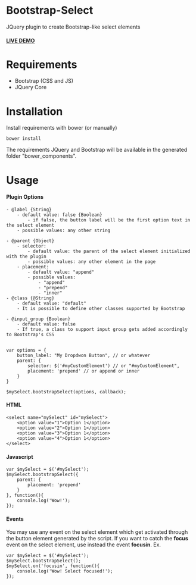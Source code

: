 Bootstrap-Select
================

JQuery plugin to create Bootstrap-like select elements

#### [LIVE DEMO](http://jsfiddle.net/WgCN9/)

# Requirements
- Bootstrap (CSS and JS)
- JQuery Core

# Installation
Install requirements with bower (or manually)

	bower install

The requirements JQuery and Bootstrap will be available in the generated folder "bower_components".

# Usage

#### Plugin Options
	
	- @label {String}
		- default value: false {Boolean}
			- if false, the button label will be the first option text in the select element
		- possible values: any other string
		
	- @parent {Object}
		- selector:
			- default value: the parent of the select element initialized with the plugin
			- possible values: any other element in the page
		- placement:
			- default value: "append"
			- possible values:
				- "append"
				- "prepend"
				- "inner"
	- @class {@String}
		- default value: "default"
		- It is possible to define other classes supported by Bootstrap

	- @input_group {Boolean}
		- default value: false
		- If true, a class to support input group gets added accordingly to Bootstrap's CSS


	var options = {
		button_label: "My Dropdwon Button", // or whatever
		parent: {
			selector: $('#myCustomElement') // or "#myCustomElement",
			placement: 'prepend' // or append or inner
		}
	}
	
	$mySelect.bootstrapSelect(options, callback);

#### HTML
	
	<select name="mySelect" id="mySelect">
		<option value="1">Option 1</option>
		<option value="2">Option 1</option>
		<option value="3">Option 1</option>
		<option value="4">Option 1</option>
	</select>

#### Javascript

	var $mySelect = $('#mySelect');
	$mySelect.bootstrapSelect({
		parent: {
			placement: 'prepend'
		}
	}, function(){
		console.log('Wow!');
	});

#### Events
You may use any event on the select element which get activated through the button element generated by the script.
If you want to catch the **focus** event on the select element, use instead the event **focusin**.
Ex.

	var $mySelect = $('#mySelect');
	$mySelect.bootstrapSelect();
	$mySelect.on('focusin', function(){
		console.log('Wow! Select focused!');	
	});

